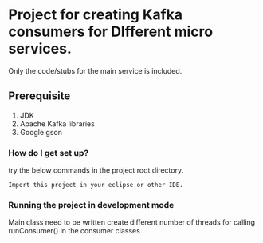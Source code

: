 # Project for creating Kafka consumers for DIfferent micro services.
Only the code/stubs for the main service is included.

## Prerequisite
1. JDK
2. Apache Kafka libraries
3. Google gson
### How do I get set up? 
try the below commands in the project root directory.
```
Import this project in your eclipse or other IDE.
```

### Running the project in development mode

Main class need to be written create different number of threads for calling runConsumer() in the consumer classes 
